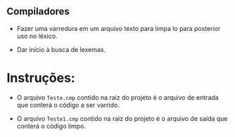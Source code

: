 Compiladores
-----

- Fazer uma varredura em um arquivo texto para limpa lo para posterior uso no léxico.

- Dar início à busca de lexemas.

Instruções:
=====

- O arquivo `Teste.cmp` contido na raiz do projeto é o arquivo de entrada que conterá o código a ser varrido.

- O arquivo `Teste1.cmp` contido na raiz do projeto é o arquivo de saída que conterá o código limpo.

